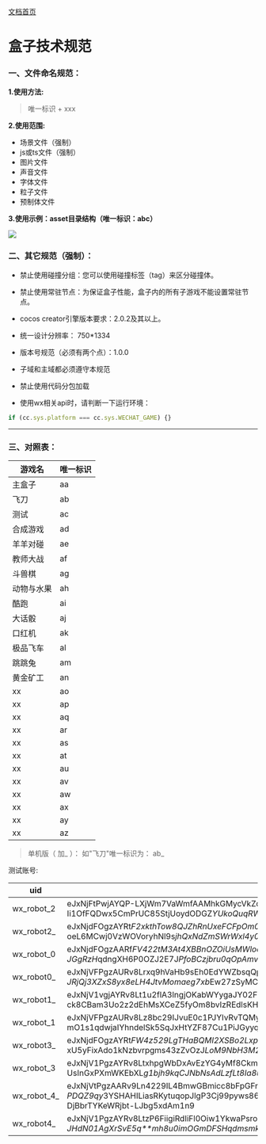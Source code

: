 [文档首页](https://laixiao.github.io/gamebox/doc/gamebox "文档首页")
# 盒子技术规范

### 一、文件命名规范：

**1.使用方法:** 

> 唯一标识 + xxx

**2.使用范围:**
- 场景文件（强制）
- js或ts文件（强制）
- 图片文件
- 声音文件
- 字体文件
- 粒子文件
- 预制体文件


**3.使用示例：asset目录结构（唯一标识：abc）**

![](https://laixiao.github.io/gamebox/doc/gamebox.png)

### 二、其它规范（强制）：

- 禁止使用碰撞分组：您可以使用碰撞标签（tag）来区分碰撞体。

- 禁止使用常驻节点：为保证盒子性能，盒子内的所有子游戏不能设置常驻节点。

- cocos creator引擎版本要求：2.0.2及其以上。

- 统一设计分辨率： 750*1334

- 版本号规范（必须有两个点）：1.0.0

- 子域和主域都必须遵守本规范

- 禁止使用代码分包加载

- 使用wx相关api时，请判断一下运行环境： 
```javascript
if (cc.sys.platform === cc.sys.WECHAT_GAME) {}
```

------

### 三、对照表：

| 游戏名    |  唯一标识 | 
| ----------| --------- |
|  主盒子    |  aa | 
|  飞刀      |  ab |    
|  测试      |  ac |  
|  合成游戏   |  ad |  
|  羊羊对碰   |  ae |   
|  教师大战   |  af |     
|  斗兽棋     |  ag |   
|  动物与水果 |  ah |   
|  酷跑 |  ai |   
|  大话骰 |  aj |
|  口红机 |  ak |
|  极品飞车 |  al |
|  跳跳兔 |  am |
|  黄金矿工 |  an |
|  xx |  ao |
|  xx |  ap |
|  xx |  aq |
|  xx |  ar |
|  xx |  as |
|  xx |  at |
|  xx |  au |
|  xx |  av |
|  xx |  aw |
|  xx |  ax |
|  xx |  ay |
|  xx |  az |

> 单机版（ 加_ ）：  如"飞刀"唯一标识为： ab_

测试账号:

| uid            |  sig      |
| ----------     | --------- |
|  wx_robot_2    |   eJxNjFtPwjAYQP-LXjWm7VaWmfAAMhkGMycVkZdmWwt*kl1sa3cx-neXBaKv5*Scb4etNzdpnldfpeGmq6Vz6yDnesQgZGngAFINsGm5qrLKcHK2aV2D4KnhrhL-Ii1OfFQDwx5CmPrUC85StjUoydODGZ*YUkoQuqRWKg1VOQgyZJi4CP1JA4UcE88lAXXxZanhOODHMLlbRXHsq08Pl4G-XHTvwO7FjIbJMm*P7KNviof4ZJ-2Fj9P*hnMo7esfl1shd5lndTJOpxshY2udMewj-qCzV-0Ktgr6*6a6dT5*QVpxVpl      |  
|  wx_robot2_    |   eJxNjdFOgzAYRt*F2xkthTow8QJZhRnUxeFCFpOm0sL*sLUNdAxjfHcJ2aK35*R837eTZ*trXpb6qCyzX0Y6dw5yriYMQioLFch2hKeBtfpTW8zOlhsDgnHLvFb8izrRsEmNzPURcsmc*OFZysFAKxmv7LTpEkIwQpe0l20HWo0Cj5mLPYT*pIWDnBLfwyHxCLn8QT3iZ-oeL6MCwj0VzWOVoryhNl9s*jhQxNdZmSWrWxl4y0WS10OwjoBGptjut4C7RL583Mjd6ZCmfFbHq1c*f0jSzZM4Fjtquv5tpvS98-MLivtZyQ__      | 
|  wx_robot_0    |   eJxNjdFOgzAARf*FV422tM3At4XBBnOZOiUsMWloabERCyllYzH*uw2RuNdzcu799l4fD3cl5*2gLbWXTngPHvBuJ6wqoa2SShgHzyM1LWstnW3ZdaqipaXIVFdRX33SSTkGMQCQLAgO-6QYO2UELaWdNiEhxAdgTk-C9KrVTvgugz4C4F9a9SWmBCM-JGgRzH*qdngXH6P0OZJ2E7J*PfoBCzjbru0qOpAmvmm2SDM*yAGzrEhGka-q9GOZvsT4LJ5Ynb-fF8tsnySZbJpdwZW4SAPfss3QnXIdaMT33s8vsT1aow__      | 
|  wx_robot0_    |   eJxNjVFPgzAURv8Lrxq9hVaHb9sEh0EdYWZbsqQpo4wbEbpSEbL4323IFn09J*f7Ts4qTm-Eft981YabQUnnwQHnesSYy9pggVJb*N1z3WSNAX62QinMuTDc0-m-qM0-*KgsIxSAsHtG-bOUvUItuSjMuEkYYy7AJe2kbrGprXBtRlwP4E8a-JRjQj3XZxS8yx8eLH4JtvMomaeg7xb*Ew27zSyMCrnKKsAgxkw3R1pqObDMfSvoNoRpVE6XSRUsKzPRbbyuuhJTcZh1-fvudrMIyuSVHP3oUU1CeKZXg-PzC5iNWa8_      | 
|  wx_robot1_    |    eJxNjV1vgjAYRv8Lt1u2flA3lngjOKabWYygaJY02FZ4h4OmVBSX-fcRotluz8l5nm8nelvcpUJUh9Jy22rlPDnIue0xSFVa2IEyHTyeuKm2lcX8YlOtQfLUcmrkv6iWBe9Vx7CLEGYPzPUuUp00GMXTne03MWOMIHRNG2VqqMpOkC7DhCL0Jy18qT5x6SNGyHOvf5B1eDaO-ck8CBam3Uo2z2dEhMsXCeZ5fyOm8bvIzREdlsKHtR4kiYizSRZsIh1OX6NV2Pphgc*jsBhtvPxc7z*bsWiA0qT4uPfIIKHrofPzC9JXWm4_     | 
|  wx_robot_1    |    eJxNjVFPgzAURv8Lz8bc29IJvuE0c1PJYIvRvTQMyiistJYyMcb-LiFb9PWcnO-79rbPm*ssz3XfOu6*jPBuPfCuJiwL0TpZSmFH*Dlwq-facTzbzBhZ8Mxxaot-UVc0fFIjQx8A2Q3zw7MUg5FW8Kx00yYyxgjAJT0J20ndjoKMGRIK8CedVGJKfBogILDLnzyM*OXhfb5M7kWtN-mO1s1qdwjaIYhndelSk5SqJxHtYZF87Cu1PiJGyyqKwxpa4u5cOM8HUT2*ahIOp9WbAjXT6yp9wrRrjv0CVOz9-AJyfVpa     | 
|  wx_robot3_    |   eJxNjdFOgzAYRt*FW4z529LgTHaBQMI2XSBo2LxpKnSzMqDrCkON725DtujtOTnf9*08P*a3vCy7vjXMfCrh3Dvg3ExYVqI1cieFtvA8Mt29dYawi*VKyYpxw4iu-kWnqmaTsgx5AIj61JtdpBiV1ILxnZk2EaUUA1zTQeiT7ForsM0QJgB-0shGTIlH7hAgRK9-cm-xU5yFixAdo1kNzbvrpgms43zZvOzJ*LoM9NbH3M2LrzRaHD78og7kg4r9VV3SAaqxWZlk01PsFyFsjmV-SKP4PKy3ZRYGaeJl87nz8wsC71h*      | 
|  wx_robot_3    |   eJxNjV1PgzAYRv8LtxhpgWbDxAvEzYG4yMf8CkmDUNg7I8VSt06z-76GbNHbc3Ke59fI4*yyrCr*3Ukq9z0zrgxkXIwYatZJaIAJDXeKCv7OJXVOtux7qGmpgaj-RUP9QUelGXYRwmRCXO8kmepBMFo2ctzEhBAboXO6ZWIA3mlh6wzbDkJ-UsInGxPXmWKEbXL*g1bjh9kqCJNbNsAdLzfLt8Ia8uR*vXBWnYINL6zX4FklLbgvYSyevjITDX7Y3gThcuF56d7MftbTNJqxxzifT5KA*ZGKnKby03o7bwoLme21cTgCbtJaIQ__      | 
|  wx_robot_4_   |   eJxNjVtPgzAARv9Ln4229IL4BmwGBmicc8bFpGFrJ8VASem4aPzvErJFX8-J*b5vsEmfr-PDQZ9qy*3YSHAHILiasRKytuqopJlgP3Cj99pyws86bxoleG45NuJf1YpPPquJIQIhoi4l3lnKoVFG8vxo51FEKXUgvKSdNK3S9SScKUMOhvBPWlXJOSH4FkGE2eVPfUw4W76F8VO47ocvoXXX2qAUbPdiGSuixJzSccXcMcBlElXVQ58Rz48LP33NFltEUN3dB2v7frOiRRP04bYM-DjBbrTYKeWRjbt-LJbg5xdAm1n9      | 
|  wx_robot4_    |   eJxNjV1PgzAYRv8LtzP6FiigiRdIiFl0Oiw1YkwaPsroCBRLmVXjf5eQLXp7Ts7zfFvpPTnPy1JOvWb6c*DWlQXW2YJFxXstasHVDD8MU7KQ2mVHmw*DqFiumaOqf9FYtWxRM0MuAMI*di*PkptBKM7yWi*bCGNsA5zSA1ejkP0s7DlDtgPwJ7Xo*JK4ToAAud7pT*xmvIlptL7Z5oX-JHdN01AgXrSvE5q**mh8u0imOGmDFSHqdmsmk0Io4nAsHrvNl*zKTOP2QOOwqqnZZ9nLO7X5w3NhIMrWKy*8I8G19fMLwM1aQg__      | 

